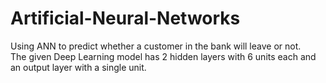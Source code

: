 # Artificial-Neural-Networks
Using ANN to predict whether a customer in the bank will leave or not.                                                               
The given Deep Learning model has 2 hidden layers with 6 units each and an output layer with a single unit. 
